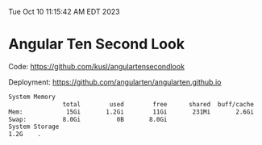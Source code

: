 Tue Oct 10 11:15:42 AM EDT 2023

# Angular Ten Second Look

Code: https://github.com/kusl/angulartensecondlook

Deployment: https://github.com/angularten/angularten.github.io

```bash
System Memory
               total        used        free      shared  buff/cache   available
Mem:            15Gi       1.2Gi        11Gi       231Mi       2.6Gi        13Gi
Swap:          8.0Gi          0B       8.0Gi
System Storage
1.2G	.
```
